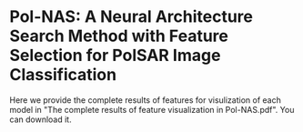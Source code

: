 # Pol-NAS: A Neural Architecture Search Method with Feature Selection for PolSAR Image Classification

Here we provide the complete results of features for visulization of each model in "The complete results of feature visualization in Pol-NAS.pdf". You can download it.

